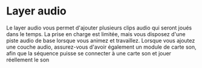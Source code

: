 # Layer audio

Le layer audio vous permet d'ajouter plusieurs clips audio qui seront joués dans le temps. La prise en charge est limitée, mais vous disposez d'une piste audio de base lorsque vous animez et travaillez. Lorsque vous ajoutez une couche audio, assurez-vous d'avoir également un module de carte son, afin que la séquence puisse se connecter à une carte son et jouer réellement le son
